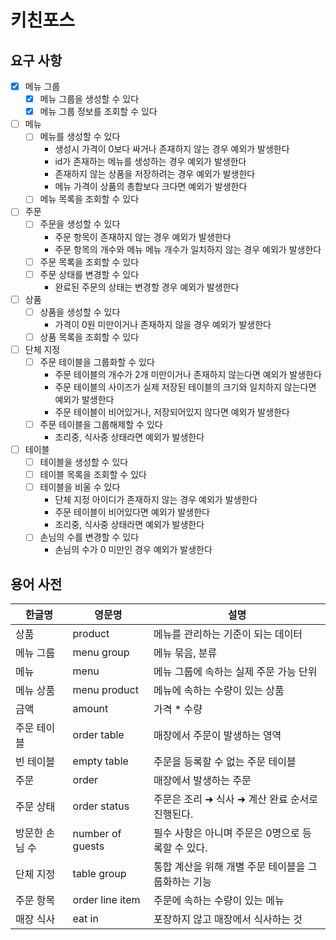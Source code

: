 # 키친포스

## 요구 사항

- [x] 메뉴 그룹
  - [x] 메뉴 그룹을 생성할 수 있다
  - [x] 메뉴 그룹 정보를 조회할 수 있다
- [ ] 메뉴
  - [ ] 메뉴를 생성할 수 있다
    - 생성시 가격이 0보다 싸거나 존재하지 않는 경우 예외가 발생한다 
    - id가 존재하는 메뉴를 생성하는 경우 예외가 발생한다
    - 존재하지 않는 상품을 저장하려는 경우 예외가 발생한다
    - 메뉴 가격이 상품의 총합보다 크다면 예외가 발생한다
  - [ ] 메뉴 목록을 조회할 수 있다
- [ ] 주문
  - [ ] 주문을 생성할 수 있다
    - 주문 항목이 존재하지 않는 경우 예외가 발생한다
    - 주문 항목의 개수와 메뉴 메뉴 개수가 일치하지 않는 경우 예외가 발생한다
  - [ ] 주문 목록을 조회할 수 있다
  - [ ] 주문 상태를 변경할 수 있다
    - 완료된 주문의 상태는 변경할 경우 예외가 발생한다
- [ ] 상품
  - [ ] 상품을 생성할 수 있다
    - 가격이 0원 미만이거나 존재하지 않을 경우 예외가 발생한다
  - [ ] 상품 목록을 조회할 수 있다
- [ ] 단체 지정
  - [ ] 주문 테이블을 그룹화할 수 있다
    - 주문 테이블의 개수가 2개 미만이거나 존재하지 않는다면 예외가 발생한다
    - 주문 테이블의 사이즈가 실제 저장된 테이블의 크기와 일치하지 않는다면 예외가 발생한다
    - 주문 테이블이 비어있거나, 저장되어있지 않다면 예외가 발생한다
  - [ ] 주문 테이블을 그룹해제할 수 있다
    - 조리중, 식사중 상태라면 예외가 발생한다
- [ ] 테이블
  - [ ] 테이블을 생성할 수 있다
  - [ ] 테이블 목록을 조회할 수 있다
  - [ ] 테이블을 비울 수 있다
    - 단체 지정 아이디가 존재하지 않는 경우 예외가 발생한다
    - 주문 테이블이 비어있다면 예외가 발생한다
    - 조리중, 식사중 상태라면 예외가 발생한다
  - [ ] 손님의 수를 변경할 수 있다
    - 손님의 수가 0 미만인 경우 예외가 발생한다


## 용어 사전

| 한글명 | 영문명 | 설명 |
| --- | --- | --- |
| 상품 | product | 메뉴를 관리하는 기준이 되는 데이터 |
| 메뉴 그룹 | menu group | 메뉴 묶음, 분류 |
| 메뉴 | menu | 메뉴 그룹에 속하는 실제 주문 가능 단위 |
| 메뉴 상품 | menu product | 메뉴에 속하는 수량이 있는 상품 |
| 금액 | amount | 가격 * 수량 |
| 주문 테이블 | order table | 매장에서 주문이 발생하는 영역 |
| 빈 테이블 | empty table | 주문을 등록할 수 없는 주문 테이블 |
| 주문 | order | 매장에서 발생하는 주문 |
| 주문 상태 | order status | 주문은 조리 ➜ 식사 ➜ 계산 완료 순서로 진행된다. |
| 방문한 손님 수 | number of guests | 필수 사항은 아니며 주문은 0명으로 등록할 수 있다. |
| 단체 지정 | table group | 통합 계산을 위해 개별 주문 테이블을 그룹화하는 기능 |
| 주문 항목 | order line item | 주문에 속하는 수량이 있는 메뉴 |
| 매장 식사 | eat in | 포장하지 않고 매장에서 식사하는 것 |
